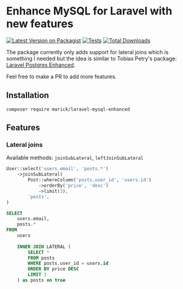 # Enhance MySQL for Laravel with new features 

[![Latest Version on Packagist](https://img.shields.io/packagist/v/marick/laravel-mysql-enhanced.svg)](https://packagist.org/packages/marick/laravel-mysql-enhanced)
[![Tests](https://github.com/marickvantuil/laravel-mysql-enhanced/actions/workflows/run-tests.yml/badge.svg)](https://github.com/marickvantuil/laravel-mysql-enhanced/actions/workflows/run-tests.yml)
[![Total Downloads](https://img.shields.io/packagist/dt/marick/laravel-mysql-enhanced.svg)](https://packagist.org/packages/marick/laravel-mysql-enhanced)

The package currently only adds support for lateral joins which is something I needed but the idea is similar to Tobias Petry's package: [Laravel Postgres Enhanced](https://github.com/tpetry/laravel-postgresql-enhanced).

Feel free to make a PR to add more features.

## Installation

```
composer require marick/laravel-mysql-enhanced
```

## Features

### Lateral joins

Available methods: `joinSubLateral`, `leftJoinSubLateral`

```php
User::select('users.email', 'posts.*')
    ->joinSubLateral(
        Post::whereColumn('posts.user_id', 'users.id')
            ->orderBy('price', 'desc')
            ->limit(3),
        'posts',
)
```

```sql
SELECT
    users.email,
    posts.*
FROM
    users
        
    INNER JOIN LATERAL (
        SELECT *
        FROM posts
        WHERE posts.user_id = users.id
        ORDER BY price DESC
        LIMIT 3
    ) as posts on true
    
```
